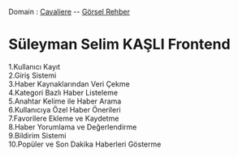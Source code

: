 Domain : [Cavaliere](https://cavaliere-new.vercel.app)   -- [Görsel Rehber](https://github.com/ssk-hvrboard/ym_project/blob/main/Visual-Guide.md)

# Süleyman Selim KAŞLI Frontend #  
1.Kullanıcı Kayıt  
2.Giriş Sistemi  
3.Haber Kaynaklarından Veri Çekme  
4.Kategori Bazlı Haber Listeleme  
5.Anahtar Kelime ile Haber Arama  
6.Kullanıcıya Özel Haber Önerileri  
7.Favorilere Ekleme ve Kaydetme  
8.Haber Yorumlama ve Değerlendirme  
9.Bildirim Sistemi  
10.Popüler ve Son Dakika Haberleri Gösterme 
